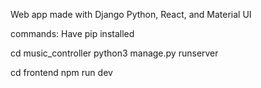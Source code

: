 
Web app made with Django Python, React, and Material UI

commands:
Have pip installed

cd music_controller
python3 manage.py runserver

cd frontend
npm run dev
